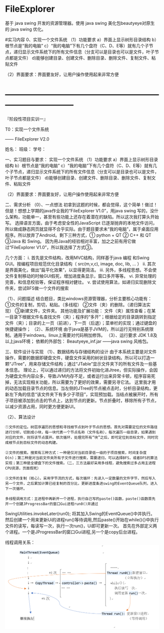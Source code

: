# FileExplorer
基于 java swing 开发的资源管理器。使用 java swing 美化包beautyeye对原生的 java swing 优化。

#实习内容
0、实现一个文件系统
（1）功能要求 
      a）界面上显示树形目录结构
b）根节点是“我的电脑”
    c）“我的电脑”下有几个盘符（C、D、E等）就有几个子节点，递归显示文件系统下的所有文件信息（分支可以是目录也可以是文件，叶子节点都是文件）
    d)能够创建目录、创建文件、删除目录、删除文件、复制文件、粘贴文件
   
（2）界面要求：界面要友好，让用户操作使用起来非常方便

# ——————————————————————————





『阶段性项目实训一』

T0：实现一个文件系统





—— FileExplorer V2.0

姓名：
班级：
学号：
 

一、实习题目与要求：
实现一个文件系统
（1）功能要求 
    a）界面上显示树形目录结构
b）根节点是“我的电脑”
    c）“我的电脑”下有几个盘符（C、D、E等）就有几个子节点，递归显示文件系统下的所有文件信息（分支可以是目录也可以是文件，叶子节点都是文件）
    d)能够创建目录、创建文件、删除目录、删除文件、复制文件、粘贴文件
   
（2）界面要求：界面要友好，让用户操作使用起来非常方便

二、需求分析
   （0）、一点想法
初拿到这题的时候，都会觉得，这个简单！做过！
但是！想想上学期的java作业我的“FileExplorer V1.0”，用java swing 写的，没什么架构，功能单一，甚至有些功能上还存在着潜在的缺陷。所以这次我打算头开始写。
选择语言方面，由于考虑安全性的JavaScript 已逐渐抛弃的本地文件访问，所以做成静态网页就显得不合乎实际。由于题目要求未“我的电脑”，属于桌面应用程序。所以放弃了Android。剩下三种方式，① python + QT ② C++ 和 QT ③Java 和 Swing。
因为用Java的经验相对丰富，加之之前有用它做过“FileExplorer V1.0”，所以我选择了方式③。

几个方面：
i. 首先是文件结构，改用MVC结构，同样基于java 编程 和Swing GUI。按编程项目规范优化目录结构（ src(m,v,c),  image,  doc,  lib,  … ）
ii. 其次是界面美化，做出“扁平化效果”，以显得更简洁。
iii. 另外，多线程思想。不会使文件复制移动的时候GUI假死，增加进度条显示，窗口多开等等。
vi. 异常处理的完善，和信息校验等，保证程序相对健壮。
v.  尝试使用算法，如递归实现删除文件夹，尝试BFS做一个文件的搜索


（1）、问题描述
  结合题目，类比windows资源管理器，分析主要核心功能有：
		①文件的复制，剪切，粘贴。（多线程）
        ②文件（夹）的删除。（递归算法实现）
		③新建文件，文件夹。
其他功能及扩展功能：
		文件（夹）属性查看；在某一目录下根据文件名查找文件（夹）；程序的“多开”；根据给定的目录跳转到指定文件（夹）；目录的上一页（前进），下一页（后退）；菜单栏的实现；通过键盘的快捷键操作；
（2）、系统环境
由于java是基于JVM的，所以运行无特别系统限制。通用于windows。linux上需要对代码稍加修饰。
（3）、运行要求
JDK 1.8及以上java环境；
依赖的外部包：
		Beautyeye_inf.jar     ——java swing 风格包。

三、软件设计与实现
（1）、数据结构与存储结构的设计
	由于本系统主要是对文件操作，需要的数据即硬盘文件，硬盘文件采用的树状目录结构。所以可以打造一颗“JTree”，用来存储文件结构；通过“JTable”显示文件夹下的所有文件及一些基本信息。
	理论上，可以通过递归的方法将文件初始化进Jtree，但实际操作，会因为硬盘文件内容众多，导致JVM内存不足，或者运行出来异常卡顿，程序容易死掉，无法实现相关功能，所以需要为了更好的效果，需要另寻它法。
	这里我才用的动态加载目录节点的信息。当左侧的JTree的节点被点击时，分析目录结构，更新左下角的信息“该文件夹下有多少子项目”，实现预加载。当结点被展开时，所有子项目被添加到点击的节点上，达到节点的更新。节点折叠时，移除所有子节点，以减少资源占用，同时更方便更新UI。

（2）、算法设计

	①文件的定位。树层序遍历的思想和寻找根节点到叶子节点的思想。首先对需要定位的文件路径进行分析，切割成小块，每一块代表一个节点名称（文件名称），每次遍历一级目录，如果遇到对应的文件，则将该节点展开。依次循环，处理完所有“块”之后，即可定位到目标文件，同时完成根节点到目标文件的动态构建。

	②文件的搜索。搜索有三种方式：一种是仅对当前目录低一级的子项目搜索，时间复杂度O(n)；第二种是对当前文件夹所有子文件进行搜索，需要递归，可以选择BFS，或者DFS的算法实现；第三种是全硬盘下的文件搜索。（二，三方法最好采用多线程，避免搜索过多占用主进程CPU资源，页面假死）

    ③文件的复制（核心）。采用字节流的方式，每次循环：先读入一定数量的文件字节，然后写入另一个文件，之后累加计算已经复制的百分比，更新进度条进swing的EventQueue队列，进入下一次循环。

    多线程调用方式：主进程中再新开一个进程，执行自己写的paste()函数，paste()函数首先开一个创建JProgressBar的窗口Gui进程run0()并通过
SwingUtilities.invokeLater(run0);
将其加入Swing的EventQueue()中并执行。然后创建一个用来更新Ui的进程run()等待调用,然后paste()开始在while(){}中执行文件的读写，每读写一次，执行一次run()，Ui即可更新一次。
	首先在外部定义两个进程。一个是JProgressBar的窗口Gui进程,另一个是copy后台进程。

线程调用关系：
![Image text](https://raw.githubusercontent.com/Mr-Toxic/FileExplorer/master/image-folder/1_thread.png)